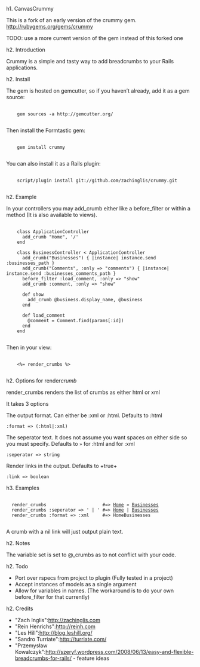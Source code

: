 h1. CanvasCrummy

This is a fork of an early version of the crummy gem.
http://rubygems.org/gems/crummy

TODO: use a more current version of the gem instead of this forked one

h2. Introduction

Crummy is a simple and tasty way to add breadcrumbs to your Rails applications.

h2. Install

The gem is hosted on gemcutter, so if you haven’t already, add it as a gem source:

<pre>
  <code>
    gem sources -a http://gemcutter.org/
  </code>
</pre>

Then install the Formtastic gem:

<pre>
  <code>
    gem install crummy
  </code>
</pre>

You can also install it as a Rails plugin:

<pre>
  <code>
    script/plugin install git://github.com/zachinglis/crummy.git
  </code>
</pre>

h2. Example

In your controllers you may add_crumb either like a before_filter or within a method (It is also available to views).

<pre>
  <code>
    class ApplicationController
      add_crumb "Home", '/'
    end
    
    class BusinessController < ApplicationController
      add_crumb("Businesses") { |instance| instance.send :businesses_path }
      add_crumb("Comments", :only => "comments") { |instance| instance.send :businesses_comments_path }
      before_filter :load_comment, :only => "show"
      add_crumb :comment, :only => "show"
  
      def show
        add_crumb @business.display_name, @business
      end
      
      def load_comment
        @comment = Comment.find(params[:id])
      end
    end
  </code>
</pre>

Then in your view:

<pre>
  <code>
    <%= render_crumbs %>
  </code>
</pre>

h2. Options for render*crumb*

render_crumbs renders the list of crumbs as either html or xml

It takes 3 options

The output format. Can either be :xml or :html. Defaults to :html

<code>:format => (:html|:xml)</code>

The seperator text. It does not assume you want spaces on either side so you must specify. Defaults to <code>&raquo;</code> for :html and <code><crumb></code> for :xml

<code>:seperator => string</code>

Render links in the output. Defaults to +true+

<code>:link => boolean</code>

h3. Examples

<pre>
 <code>
  render_crumbs                     #=> <a href="/">Home</a> &raquo; <a href="/businesses">Businesses</a>
  render_crumbs :seperator => ' | ' #=> <a href="/">Home</a> | <a href="/businesses">Businesses</a>
  render_crumbs :format => :xml     #=> <crumb href="/">Home</crumb><crumb href="/businesses">Businesses</crumb>
 </code>
</pre>

A crumb with a nil link will just output plain text.

h2. Notes

The variable set is set to @\_crumbs as to not conflict with your code.

h2. Todo

* Port over rspecs from project to plugin (Fully tested in a project)
* Accept instances of models as a single argument
* Allow for variables in names. (The workaround is to do your own before_filter for that currently)

h2. Credits

* "Zach Inglis":http://zachinglis.com
* "Rein Henrichs":http://reinh.com
* "Les Hill":http://blog.leshill.org/
* "Sandro Turriate":http://turriate.com/
* "Przemysław Kowalczyk":http://szeryf.wordpress.com/2008/06/13/easy-and-flexible-breadcrumbs-for-rails/ - feature ideas
